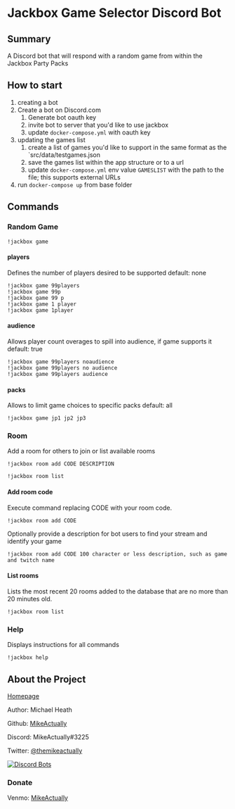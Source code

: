 # Jackbox Game Selector Discord Bot

## Summary

A Discord bot that will respond with a random game from within the Jackbox Party Packs

## How to start

1. creating a bot
1. Create a bot on Discord.com
    1. Generate bot oauth key
    1. invite bot to server that you'd like to use jackbox
    1. update `docker-compose.yml` with oauth key
1. updating the games list
    1. create a list of games you'd like to support in the same format as the `src/data/testgames.json
    1. save the games list within the app structure or to a url
    1. update `docker-compose.yml` env value `GAMESLIST` with the path to the file; this supports external URLs
1. run `docker-compose up` from base folder

## Commands

### Random Game

```discord
!jackbox game
```

#### players

Defines the number of players desired to be supported
default: none

```discord
!jackbox game 99players
!jackbox game 99p
!jackbox game 99 p
!jackbox game 1 player
!jackbox game 1player
```

#### audience

Allows player count overages to spill into audience, if game supports it
default: true

```discord
!jackbox game 99players noaudience
!jackbox game 99players no audience
!jackbox game 99players audience
```

#### packs

Allows to limit game choices to specific packs
default: all

```discord
!jackbox game jp1 jp2 jp3
```

### Room

Add a room for others to join or list available rooms

```discord
!jackbox room add CODE DESCRIPTION
```

```discord
!jackbox room list
```

#### Add room code

Execute command replacing CODE with your room code.

```discord
!jackbox room add CODE
```

Optionally provide a description for bot users to find your stream and identify your game

```discord
!jackbox room add CODE 100 character or less description, such as game and twitch name
```

#### List rooms

Lists the most recent 20 rooms added to the database that are no more than 20 minutes old.

```discord
!jackbox room list
```

### Help

Displays instructions for all commands

```discord
!jackbox help
```

## About the Project

[Homepage](https://github.com/MikeActually/jackbox-discord-app#readme)

Author: Michael Heath

Github: [MikeActually](https://github.com/MikeActually)

Discord: MikeActually#3225

Twitter: [@themikeactually](https://twitter.com/themikeactually)

[![Discord Bots](https://top.gg/api/widget/556815176674836480.svg)](https://top.gg/bot/556815176674836480)

### Donate

Venmo: [MikeActually](https://venmo.com/mikeactually)
